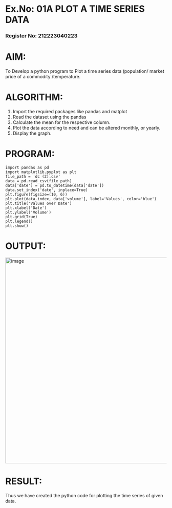 # Ex.No: 01A PLOT A TIME SERIES DATA
### Register No: 212223040223

# AIM:
To Develop a python program to Plot a time series data (population/ market price of a commodity
/temperature.
# ALGORITHM:
1. Import the required packages like pandas and matplot
2. Read the dataset using the pandas
3. Calculate the mean for the respective column.
4. Plot the data according to need and can be altered monthly, or yearly.
5. Display the graph.
# PROGRAM:
```
import pandas as pd
import matplotlib.pyplot as plt
file_path = 'dc (2).csv'
data = pd.read_csv(file_path)
data['date'] = pd.to_datetime(data['date'])
data.set_index('date', inplace=True)
plt.figure(figsize=(10, 6))
plt.plot(data.index, data['volume'], label='Values', color='blue')
plt.title('Values over Date')
plt.xlabel('Date')
plt.ylabel('Volume')
plt.grid(True)
plt.legend()
plt.show()
```











# OUTPUT:

<img width="1203" height="643" alt="image" src="https://github.com/user-attachments/assets/4e214185-498a-4d20-88b6-a4fab97618a0" />





# RESULT:
Thus we have created the python code for plotting the time series of given data.
